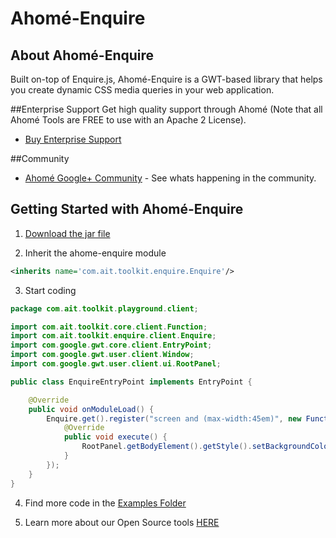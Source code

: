# Ahomé-Enquire

## About Ahomé-Enquire

Built on-top of Enquire.js, Ahomé-Enquire is a GWT-based library that helps you create dynamic CSS media queries in your web application.

##Enterprise Support
Get high quality support through Ahomé (Note that all Ahomé Tools are FREE to use with an Apache 2 License).

* <a href="http://opensource.ahome-it.com/pricing/">Buy Enterprise Support</a>


##Community
* [Ahomé Google+ Community](https://plus.google.com/u/0/communities/106380618381566688303) - See whats happening in the community.


## Getting Started with Ahomé-Enquire
1)  <a href="http://opensource.ahome-it.com/">Download the jar file</a>

2)  Inherit the ahome-enquire module
```xml
<inherits name='com.ait.toolkit.enquire.Enquire'/>
```

3)  Start coding
```java
package com.ait.toolkit.playground.client;

import com.ait.toolkit.core.client.Function;
import com.ait.toolkit.enquire.client.Enquire;
import com.google.gwt.core.client.EntryPoint;
import com.google.gwt.user.client.Window;
import com.google.gwt.user.client.ui.RootPanel;

public class EnquireEntryPoint implements EntryPoint {

	@Override
	public void onModuleLoad() {
		Enquire.get().register("screen and (max-width:45em)", new Function() {
			@Override
			public void execute() {
				RootPanel.getBodyElement().getStyle().setBackgroundColor("green");
			}
		});
	}
}
```

4) Find more code in the  <a href="">Examples Folder</a>

5) Learn more about our Open Source tools  <a href="http://opensource.ahome-it.com/">HERE</a>




